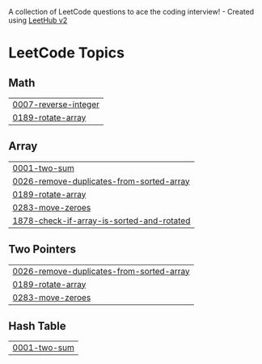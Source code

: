 A collection of LeetCode questions to ace the coding interview! - Created using [LeetHub v2](https://github.com/arunbhardwaj/LeetHub-2.0)
<!---LeetCode Topics Start-->
# LeetCode Topics
## Math
|  |
| ------- |
| [0007-reverse-integer](https://github.com/saumya2530/my-leetcode/tree/master/0007-reverse-integer) |
| [0189-rotate-array](https://github.com/saumya2530/my-leetcode/tree/master/0189-rotate-array) |
## Array
|  |
| ------- |
| [0001-two-sum](https://github.com/saumya2530/my-leetcode/tree/master/0001-two-sum) |
| [0026-remove-duplicates-from-sorted-array](https://github.com/saumya2530/my-leetcode/tree/master/0026-remove-duplicates-from-sorted-array) |
| [0189-rotate-array](https://github.com/saumya2530/my-leetcode/tree/master/0189-rotate-array) |
| [0283-move-zeroes](https://github.com/saumya2530/my-leetcode/tree/master/0283-move-zeroes) |
| [1878-check-if-array-is-sorted-and-rotated](https://github.com/saumya2530/my-leetcode/tree/master/1878-check-if-array-is-sorted-and-rotated) |
## Two Pointers
|  |
| ------- |
| [0026-remove-duplicates-from-sorted-array](https://github.com/saumya2530/my-leetcode/tree/master/0026-remove-duplicates-from-sorted-array) |
| [0189-rotate-array](https://github.com/saumya2530/my-leetcode/tree/master/0189-rotate-array) |
| [0283-move-zeroes](https://github.com/saumya2530/my-leetcode/tree/master/0283-move-zeroes) |
## Hash Table
|  |
| ------- |
| [0001-two-sum](https://github.com/saumya2530/my-leetcode/tree/master/0001-two-sum) |
<!---LeetCode Topics End-->